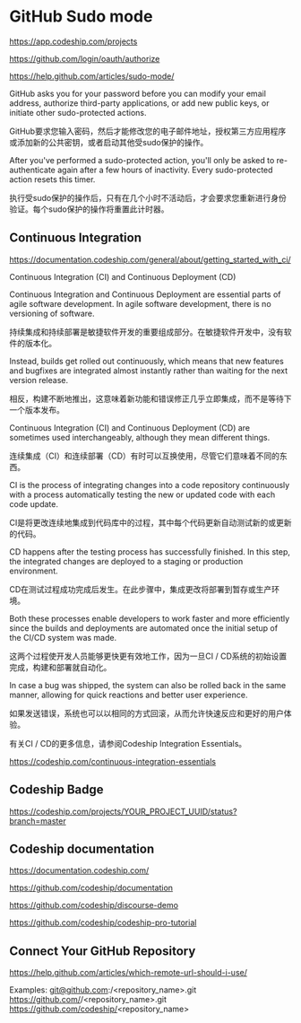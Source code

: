 # GitHub Sudo mode




https://app.codeship.com/projects


https://github.com/login/oauth/authorize




https://help.github.com/articles/sudo-mode/



GitHub asks you for your password before you can modify your email address, authorize third-party applications, or add new public keys, or initiate other sudo-protected actions.

GitHub要求您输入密码，然后才能修改您的电子邮件地址，授权第三方应用程序或添加新的公共密钥，或者启动其他受sudo保护的操作。



After you've performed a sudo-protected action, you'll only be asked to re-authenticate again after a few hours of inactivity. Every sudo-protected action resets this timer.

执行受sudo保护的操作后，只有在几个小时不活动后，才会要求您重新进行身份验证。每个sudo保护的操作将重置此计时器。









## Continuous Integration

https://documentation.codeship.com/general/about/getting_started_with_ci/


Continuous Integration (CI) and Continuous Deployment (CD)


Continuous Integration and Continuous Deployment are essential parts of agile software development. In agile software development, there is no versioning of software.

持续集成和持续部署是敏捷软件开发的重要组成部分。在敏捷软件开发中，没有软件的版本化。


Instead, builds get rolled out continuously, which means that new features and bugfixes are integrated almost instantly rather than waiting for the next version release.

相反，构建不断地推出，这意味着新功能和错误修正几乎立即集成，而不是等待下一个版本发布。


Continuous Integration (CI) and Continuous Deployment (CD) are sometimes used interchangeably, although they mean different things.

连续集成（CI）和连续部署（CD）有时可以互换使用，尽管它们意味着不同的东西。




CI is the process of integrating changes into a code repository continuously with a process automatically testing the new or updated code with each code update.

CI是将更改连续地集成到代码库中的过程，其中每个代码更新自动测试新的或更新的代码。

CD happens after the testing process has successfully finished. In this step, the integrated changes are deployed to a staging or production environment.

CD在测试过程成功完成后发生。在此步骤中，集成更改将部署到暂存或生产环境。


Both these processes enable developers to work faster and more efficiently since the builds and deployments are automated once the initial setup of the CI/CD system was made.

这两个过程使开发人员能够更快更有效地工作，因为一旦CI / CD系统的初始设置完成，构建和部署就自动化。


In case a bug was shipped, the system can also be rolled back in the same manner, allowing for quick reactions and better user experience.

如果发送错误，系统也可以以相同的方式回滚，从而允许快速反应和更好的用户体验。


有关CI / CD的更多信息，请参阅Codeship Integration Essentials。


https://codeship.com/continuous-integration-essentials







## Codeship Badge

https://codeship.com/projects/YOUR_PROJECT_UUID/status?branch=master



## Codeship documentation

https://documentation.codeship.com/

https://github.com/codeship/documentation



https://github.com/codeship/discourse-demo


https://github.com/codeship/codeship-pro-tutorial





## Connect Your GitHub Repository

https://help.github.com/articles/which-remote-url-should-i-use/


Examples:
git@github.com:<username>/<repository_name>.git
https://github.com/<username>/<repository_name>.git
https://github.com/codeship/<repository_name>




